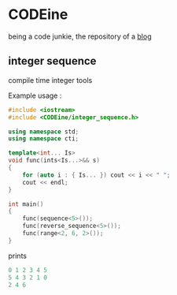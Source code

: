 # CODEine
being a code junkie, the repository of a [blog](https://ngathanasiou.wordpress.com/)


integer sequence
---
compile time integer tools

Example usage :

```c++
#include <iostream>
#include <CODEine/integer_sequence.h>

using namespace std; 
using namespace cti; 

template<int... Is>
void func(ints<Is...>&& s)
{
	for (auto i : { Is... }) cout << i << " ";
	cout << endl;
}

int main()
{	
	func(sequence<5>());
	func(reverse_sequence<5>());
	func(range<2, 6, 2>());
}
```

prints

```c++
0 1 2 3 4 5
5 4 3 2 1 0
2 4 6
```

